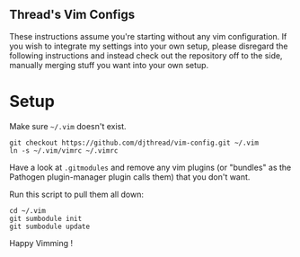 Thread's Vim Configs
--------------------

These instructions assume you're starting without any vim configuration. If you
wish to integrate my settings into your own setup, please disregard the
following instructions and instead check out the repository off to the side,
manually merging stuff you want into your own setup.

Setup
=====

Make sure `~/.vim` doesn't exist.

    git checkout https://github.com/djthread/vim-config.git ~/.vim
    ln -s ~/.vim/vimrc ~/.vimrc

Have a look at `.gitmodules` and remove any vim plugins (or "bundles" as the
Pathogen plugin-manager plugin calls them) that you don't want.

Run this script to pull them all down:

    cd ~/.vim
    git sumbodule init
    git sumbodule update

Happy Vimming !
